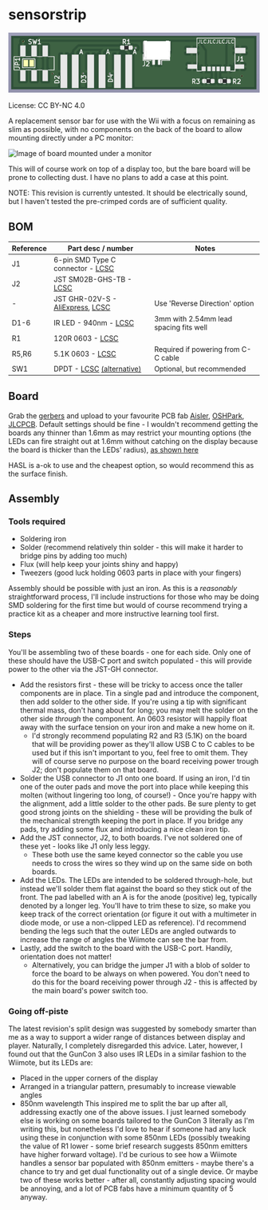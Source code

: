 # sensorstrip

![Image of PCB](resources/sensorstrip-render.png)

License: CC BY-NC 4.0

A replacement sensor bar for use with the Wii with a focus on remaining as slim as possible, with no components on the back of the board to allow mounting directly under a PC monitor: 

![Image of board mounted under a monitor](resources/sensorstrip-mounting.jpg)

This will of course work on top of a display too, but the bare board will be prone to collecting dust. I have no plans to add a case at this point.

NOTE: This revision is currently untested. It should be electrically sound, but I haven't tested the pre-crimped cords are of sufficient quality.

## BOM

| Reference | Part desc / number | Notes |
|----------|-------------|-------|
| J1 | 6-pin SMD Type C connector - [LCSC](https://lcsc.com/product-detail/USB-Connectors_DEALON-USB-TYPE-C-007_C2927027.html) |  |
| J2 | JST SM02B-GHS-TB - [LCSC](https://lcsc.com/product-detail/Wire-To-Board-Wire-To-Wire-Connector_JST-Sales-America-SM02B-GHS-TB-LF-SN_C189893.html) |  |
| - | JST GHR-02V-S - [AliExpress](https://www.aliexpress.com/item/1005004538759482.html), [LCSC](https://lcsc.com/product-detail/Rectangular-Connectors-Housings_JST-Sales-America-GHR-02V-S_C160416.html) | Use 'Reverse Direction' option |
| D1-6 | IR LED - 940nm - [LCSC](https://lcsc.com/product-detail/Infrared-IR-LEDs_Everlight-Elec-IR204-H60_C60099.html) | 3mm with 2.54mm lead spacing fits well |
| R1 | 120R 0603 - [LCSC](https://lcsc.com/product-detail/Chip-Resistor-Surface-Mount_PANASONIC-ERJ3EKF1200V_C169257.html) | |
| R5,R6 | 5.1K 0603 - [LCSC](https://lcsc.com/product-detail/Chip-Resistor-Surface-Mount_PANASONIC-ERJ3EKF5101V_C123727.html) | Required if powering from C-C cable |
| SW1 | DPDT - [LCSC](https://lcsc.com/product-detail/Slide-Switches_C-K-JS202011SCQN_C221666.html) [(alternative)](https://lcsc.com/product-detail/Slide-Switches_XKB-Connectivity-SS-3235S-L1_C500055.html)  | Optional, but recommended |

## Board

Grab the [gerbers](https://github.com/eatnooM/sensorstrip/blob/main/sensorstrip-gerbers.zip) and upload to your favourite PCB fab [Aisler](https://aisler.net/), [OSHPark](https://oshpark.com/), [JLCPCB](https://jlcpcb.com/). Default settings should be fine - I wouldn't recommend getting the boards any thinner than 1.6mm as may restrict your mounting options (the LEDs can fire straight out at 1.6mm without catching on the display because the board is thicker than the LEDs' radius), [as shown here](resources/sensorstrip-pcb-thickness.jpg)

HASL is a-ok to use and the cheapest option, so would recommend this as the surface finish.

## Assembly

### Tools required
- Soldering iron
- Solder (recommend relatively thin solder - this will make it harder to bridge pins by adding too much)
- Flux (will help keep your joints shiny and happy)
- Tweezers (good luck holding 0603 parts in place with your fingers)

Assembly should be possible with just an iron. As this is a _reasonably_ straightforward process, I'll include instructions for those who may be doing SMD soldering for the first time but would of course recommend trying a practice kit as a cheaper and more instructive learning tool first.

### Steps

You'll be assembling two of these boards - one for each side. Only one of these should have the USB-C port and switch populated - this will provide power to the other via the JST-GH connector.
- Add the resistors first - these will be tricky to access once the taller components are in place. Tin a single pad and introduce the component, then add solder to the other side. If you're using a tip with significant thermal mass, don't hang about for long; you may melt the solder on the other side _through_ the component. An 0603 resistor will happily float away with the surface tension on your iron and make a new home on it.
	- I'd strongly recommend populating R2 and R3 (5.1K) on the board that will be providing power as they'll allow USB C to C cables to be used but if this isn't important to you, feel free to omit them. They will of course serve no purpose on the board receiving power trough J2; don't populate them on that board.
- Solder the USB connector to J1 onto one board. If using an iron, I'd tin one of the outer pads and move the port into place while keeping this molten (without lingering too long, of course!) - Once you're happy with the alignment, add a little solder to the other pads. Be sure plenty to get good strong joints on the shielding - these will be providing the bulk of the mechanical strength keeping the port in place. If you bridge any pads, try adding some flux and introducing a nice clean iron tip.
- Add the JST connector, J2, to both boards. I've not soldered one of these yet - looks like J1 only less leggy.
	- These both use the same keyed connector so the cable you use needs to cross the wires so they wind up on the same side on both boards.
- Add the LEDs. The LEDs are intended to be soldered through-hole, but instead we'll solder them flat against the board so they stick out of the front. The pad labelled with an A is for the anode (positive) leg, typically denoted by a longer leg. You'll have to trim these to size, so make you keep track of the correct orientation (or figure it out with a multimeter in diode mode, or use a non-clipped LED as reference). I'd recommend bending the legs such that the outer LEDs are angled outwards to increase the range of angles the Wiimote can see the bar from.
- Lastly, add the switch to the board with the USB-C port. Handily, orientation does not matter!
	- Alternatively, you can bridge the jumper J1 with a blob of solder to force the board to be always on when powered. You don't need to do this for the board receiving power through J2 - this is affected by the main board's power switch too.

### Going off-piste

The latest revision's split design was suggested by somebody smarter than me as a way to support a wider range of distances between display and player. Naturally, I completely disregarded this advice. Later, however, I found out that the GunCon 3 also uses IR LEDs in a similar fashion to the Wiimote, but its LEDs are:
- Placed in the upper corners of the display
- Arranged in a triangular pattern, presumably to increase viewable angles
- 850nm wavelength
This inspired me to split the bar up after all, addressing exactly one of the above issues. I just learned somebody else is working on some boards tailored to the GunCon 3 literally as I'm writing this, but nonetheless I'd love to hear if someone had any luck using these in conjunction with some 850nm LEDs (possibly tweaking the value of R1 lower - some brief research suggests 850nm emitters have higher forward voltage). I'd be curious to see how a Wiimote handles a sensor bar populated with 850nm emitters - maybe there's a chance to try and get dual functionality out of a single device. Or maybe two of these works better - after all, constantly adjusting spacing would be annoying, and a lot of PCB fabs have a minimum quantity of 5 anyway.
